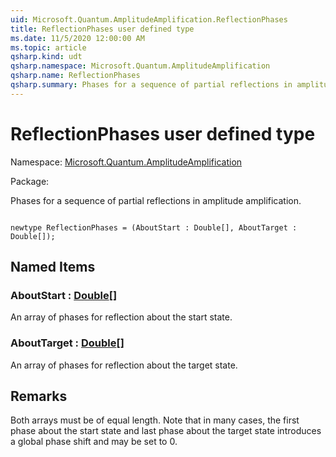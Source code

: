 ```yaml
---
uid: Microsoft.Quantum.AmplitudeAmplification.ReflectionPhases
title: ReflectionPhases user defined type
ms.date: 11/5/2020 12:00:00 AM
ms.topic: article
qsharp.kind: udt
qsharp.namespace: Microsoft.Quantum.AmplitudeAmplification
qsharp.name: ReflectionPhases
qsharp.summary: Phases for a sequence of partial reflections in amplitude amplification.
---
```


# ReflectionPhases user defined type

Namespace: [Microsoft.Quantum.AmplitudeAmplification](xref:Microsoft.Quantum.AmplitudeAmplification)

Package: [](https://nuget.org/packages/)


Phases for a sequence of partial reflections in amplitude amplification.

```qsharp

newtype ReflectionPhases = (AboutStart : Double[], AboutTarget : Double[]);
```



## Named Items

### AboutStart : [Double](xref:microsoft.quantum.lang-ref.double)[]

An array of phases for reflection about thestart state.
### AboutTarget : [Double](xref:microsoft.quantum.lang-ref.double)[]

An array of phases for reflectionabout the target state.

## Remarks

Both arrays must be of equal length. Note that in many cases, the first phase about the start state and last phase about the target state introduces a global phase shift and may be set to $0$.